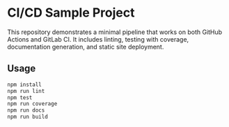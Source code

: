 # CI/CD Sample Project

This repository demonstrates a minimal pipeline that works on both GitHub Actions and GitLab CI. It includes linting, testing with coverage, documentation generation, and static site deployment.

## Usage

```bash
npm install
npm run lint
npm test
npm run coverage
npm run docs
npm run build
```
